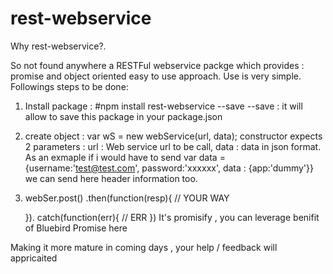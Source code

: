 # rest-webservice
Why rest-webservice?.

So not found anywhere a RESTFul webservice packge which provides : promise and object oriented easy to use approach.
Use is very simple. Followings steps to be done:
1. Install package :
   #npm install rest-webservice --save
   --save : it will allow to save this package in your package.json
2. create object :
   var wS = new webService(url, data);
   constructor expects 2 parameters : 
   url : Web service url to be call,
   data : data in json format. As an exmaple if i would have to send 
          var data = {username:'test@test.com', password:'xxxxxx', data : {app:'dummy'}}
          we can send here header information too.
3. webSer.post()
    .then(function(resp){
     // YOUR WAY
      
    }).
    catch(function(err){
      // ERR
    })
   It's promisify , you can leverage benifit of Bluebird Promise here

Making it more mature in coming days , your help / feedback will appricaited
